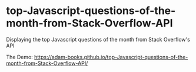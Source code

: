 # top-Javascript-questions-of-the-month-from-Stack-Overflow-API
Displaying the top Javascript questions of the month from Stack Overflow's API

The Demo:  https://adam-books.github.io/top-Javascript-questions-of-the-month-from-Stack-Overflow-API/


